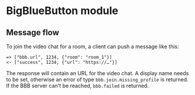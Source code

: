 # BigBlueButton module

## Message flow

To join the video chat for a room, a client can push a message like this:

    => ["bbb.url", 1234, {"room": "room_1"}]
    <- ["success", 1234, {"url": "https://…"}]
    
The response will contain an URL for the video chat. A display name needs to be set, otherwise
an error of type ``bbb.join.missing_profile`` is returned. If the BBB server can't be reached, ``bbb.failed`` is
 returned.
